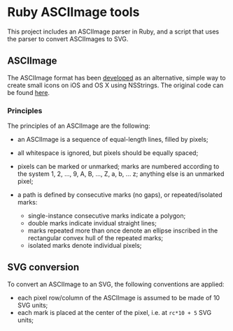 # Ruby ASCIImage tools

This project includes an ASCIImage parser in Ruby, and a script
that uses the parser to convert ASCIImages to SVG.

## ASCIImage

The ASCIImage format has been [developed][airef] as an alternative, simple
way to create small icons on iOS and OS X using NSStrings. The original code
can be found [here][].

[airef]: http://cocoamine.net/blog/2015/03/20/replacing-photoshop-with-nsstring/
[here]: https://github.com/cparnot/ASCIImage

### Principles

The principles of an ASCIImage are the following:

* an ASCIImage is a sequence of equal-length lines, filled by pixels;

* all whitespace is ignored, but pixels should be equally spaced;

* pixels can be marked or unmarked; marks are numbered according to the system
  1, 2, …, 9, A, B, …, Z, a, b, … z; anything else is an unmarked pixel;

* a path is defined by consecutive marks (no gaps), or repeated/isolated
  marks:

	* single-instance consecutive marks indicate a polygon;
	* double marks indicate invidual straight lines;
	* marks repeated more than once denote an ellipse inscribed in
	  the rectangular convex hull of the repeated marks;
	* isolated marks denote individual pixels;

## SVG conversion

To convert an ASCIImage to an SVG, the following conventions are
applied:

* each pixel row/column of the ASCIImage is assumed to be made of 10 SVG
  units;
* each mark is placed at the center of the pixel, i.e. at `rc*10 + 5`
  SVG units;

